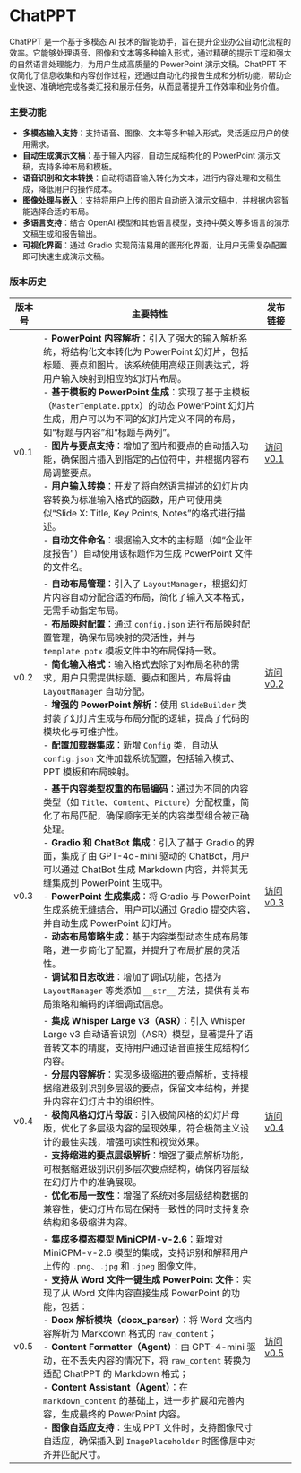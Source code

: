# ChatPPT

ChatPPT 是一个基于多模态 AI 技术的智能助手，旨在提升企业办公自动化流程的效率。它能够处理语音、图像和文本等多种输入形式，通过精确的提示工程和强大的自然语言处理能力，为用户生成高质量的 PowerPoint 演示文稿。ChatPPT 不仅简化了信息收集和内容创作过程，还通过自动化的报告生成和分析功能，帮助企业快速、准确地完成各类汇报和展示任务，从而显著提升工作效率和业务价值。

### 主要功能

- **多模态输入支持**：支持语音、图像、文本等多种输入形式，灵活适应用户的使用需求。
- **自动生成演示文稿**：基于输入内容，自动生成结构化的 PowerPoint 演示文稿，支持多种布局和模板。
- **语音识别和文本转换**：自动将语音输入转化为文本，进行内容处理和文稿生成，降低用户的操作成本。
- **图像处理与嵌入**：支持将用户上传的图片自动嵌入演示文稿中，并根据内容智能选择合适的布局。
- **多语言支持**：结合 OpenAI 模型和其他语言模型，支持中英文等多语言的演示文稿生成和报告输出。
- **可视化界面**：通过 Gradio 实现简洁易用的图形化界面，让用户无需复杂配置即可快速生成演示文稿。

### 版本历史

| 版本号  | 主要特性                                                                                                           | 发布链接                                        |
|--------|---------------------------------------------------------------------------------------------------------|-----------------------------------------------|
| v0.1   | - **PowerPoint 内容解析**：引入了强大的输入解析系统，将结构化文本转化为 PowerPoint 幻灯片，包括标题、要点和图片。该系统使用高级正则表达式，将用户输入映射到相应的幻灯片布局。<br>- **基于模板的 PowerPoint 生成**：实现了基于主模板（`MasterTemplate.pptx`）的动态 PowerPoint 幻灯片生成，用户可以为不同的幻灯片定义不同的布局，如“标题与内容”和“标题与两列”。<br>- **图片与要点支持**：增加了图片和要点的自动插入功能，确保图片插入到指定的占位符中，并根据内容布局调整要点。<br>- **用户输入转换**：开发了将自然语言描述的幻灯片内容转换为标准输入格式的函数，用户可使用类似“Slide X: Title, Key Points, Notes”的格式进行描述。<br>- **自动文件命名**：根据输入文本的主标题（如“企业年度报告”）自动使用该标题作为生成 PowerPoint 文件的文件名。 | [访问 v0.1](https://github.com/DjangoPeng/ChatPPT/tree/v0.1)   |
| v0.2   | - **自动布局管理**：引入了 `LayoutManager`，根据幻灯片内容自动分配合适的布局，简化了输入文本格式，无需手动指定布局。<br>- **布局映射配置**：通过 `config.json` 进行布局映射配置管理，确保布局映射的灵活性，并与 `template.pptx` 模板文件中的布局保持一致。<br>- **简化输入格式**：输入格式去除了对布局名称的需求，用户只需提供标题、要点和图片，布局将由 `LayoutManager` 自动分配。<br>- **增强的 PowerPoint 解析**：使用 `SlideBuilder` 类封装了幻灯片生成与布局分配的逻辑，提高了代码的模块化与可维护性。<br>- **配置加载器集成**：新增 `Config` 类，自动从 `config.json` 文件加载系统配置，包括输入模式、PPT 模板和布局映射。 | [访问 v0.2](https://github.com/DjangoPeng/ChatPPT/tree/v0.2)   |
| v0.3   | - **基于内容类型权重的布局编码**：通过为不同的内容类型（如 `Title`、`Content`、`Picture`）分配权重，简化了布局匹配，确保顺序无关的内容类型组合被正确处理。<br>- **Gradio 和 ChatBot 集成**：引入了基于 Gradio 的界面，集成了由 GPT-4o-mini 驱动的 ChatBot，用户可以通过 ChatBot 生成 Markdown 内容，并将其无缝集成到 PowerPoint 生成中。<br>- **PowerPoint 生成集成**：将 Gradio 与 PowerPoint 生成系统无缝结合，用户可以通过 Gradio 提交内容，并自动生成 PowerPoint 幻灯片。<br>- **动态布局策略生成**：基于内容类型动态生成布局策略，进一步简化了配置，并提升了布局扩展的灵活性。<br>- **调试和日志改进**：增加了调试功能，包括为 `LayoutManager` 等类添加 `__str__` 方法，提供有关布局策略和编码的详细调试信息。 | [访问 v0.3](https://github.com/DjangoPeng/ChatPPT/tree/v0.3)   |
| v0.4   | - **集成 Whisper Large v3（ASR）**：引入 Whisper Large v3 自动语音识别（ASR）模型，显著提升了语音转文本的精度，支持用户通过语音直接生成结构化内容。<br>- **分层内容解析**：实现多级缩进的要点解析，支持根据缩进级别识别多层级的要点，保留文本结构，并提升内容在幻灯片中的组织性。<br>- **极简风格幻灯片母版**：引入极简风格的幻灯片母版，优化了多层级内容的呈现效果，符合极简主义设计的最佳实践，增强可读性和视觉效果。<br>- **支持缩进的要点层级解析**：增强了要点解析功能，可根据缩进级别识别多层次要点结构，确保内容层级在幻灯片中的准确展现。<br>- **优化布局一致性**：增强了系统对多层级结构数据的兼容性，使幻灯片布局在保持一致性的同时支持复杂结构和多级缩进内容。 | [访问 v0.4](https://github.com/DjangoPeng/ChatPPT/tree/v0.4)   |
| v0.5   | - **集成多模态模型 MiniCPM-v-2.6**：新增对 MiniCPM-v-2.6 模型的集成，支持识别和解释用户上传的 `.png`、`.jpg` 和 `.jpeg` 图像文件。<br>- **支持从 Word 文件一键生成 PowerPoint 文件**：实现了从 Word 文件内容直接生成 PowerPoint 的功能，包括：<br>  - **Docx 解析模块（docx_parser）**：将 Word 文档内容解析为 Markdown 格式的 `raw_content`；<br>  - **Content Formatter（Agent）**：由 GPT-4-mini 驱动，在不丢失内容的情况下，将 `raw_content` 转换为适配 ChatPPT 的 Markdown 格式；<br>  - **Content Assistant（Agent）**：在 `markdown_content` 的基础上，进一步扩展和完善内容，生成最终的 PowerPoint 内容。<br>- **图像自适应支持**：生成 PPT 文件时，支持图像尺寸自适应，确保插入到 `ImagePlaceholder` 时图像居中对齐并匹配尺寸。 | [访问 v0.5](https://github.com/DjangoPeng/ChatPPT/tree/v0.5) |